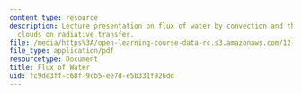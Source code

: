 ```yaml
---
content_type: resource
description: Lecture presentation on flux of water by convection and the effects of
  clouds on radiative transfer.
file: /media/https%3A/open-learning-course-data-rc.s3.amazonaws.com/12-842-climate-physics-and-chemistry-fall-2008/fc9de3ffc68f9cb5ee7de5b331f926dd_part3_lec4.pdf
file_type: application/pdf
resourcetype: Document
title: Flux of Water
uid: fc9de3ff-c68f-9cb5-ee7d-e5b331f926dd
---
```

